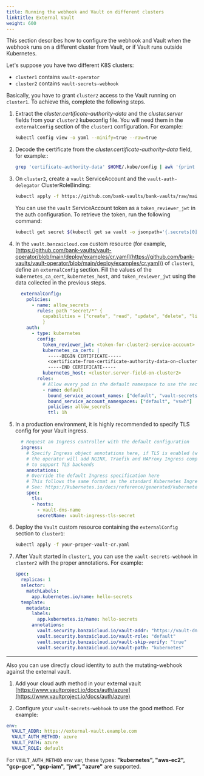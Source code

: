 ```yaml
---
title: Running the webhook and Vault on different clusters
linktitle: External Vault
weight: 600
---
```


This section describes how to configure the webhook and Vault when the webhook runs on a different cluster from Vault, or if Vault runs outside Kubernetes.

Let's suppose you have two different K8S clusters:

- `cluster1` contains `vault-operator`
- `cluster2` contains `vault-secrets-webhook`

Basically, you have to grant `cluster2` access to the Vault running on `cluster1`. To achieve this, complete the following steps.

1. Extract the *cluster.certificate-authority-data* and the *cluster.server* fields from your `cluster2` kubeconfig file. You will need them in the `externalConfig` section of the `cluster1` configuration. For example:

    ```bash
    kubectl config view -o yaml --minify=true --raw=true
    ```

1. Decode the certificate from the *cluster.certificate-authority-data* field, for example::

    ```bash
    grep 'certificate-authority-data' $HOME/.kube/config | awk '{print $2}' | base64 --decode
    ```

1. On `cluster2`, create a `vault` ServiceAccount and the `vault-auth-delegator` ClusterRoleBinding:

    ```bash
    kubectl apply -f https://github.com/bank-vaults/bank-vaults/raw/main/operator/deploy/rbac.yaml
    ```

    You can use the `vault` ServiceAccount token as a `token_reviewer_jwt` in the auth configuration. To retrieve the token, run the following command:

    ```bash
    kubectl get secret $(kubectl get sa vault -o jsonpath='{.secrets[0].name}') -o jsonpath='{.data.token}' | base64 --decode
    ```

1. In the `vault.banzaicloud.com` custom resource (for example, [https://github.com/bank-vaults/vault-operator/blob/main/deploy/examples/cr.yaml](https://github.com/bank-vaults/vault-operator/blob/main/deploy/examples/cr.yaml)) of `cluster1`, define an `externalConfig` section. Fill the values of the `kubernetes_ca_cert`, `kubernetes_host`, and `token_reviewer_jwt` using the data collected in the previous steps.

    ```yaml
      externalConfig:
        policies:
          - name: allow_secrets
            rules: path "secret/*" {
              capabilities = ["create", "read", "update", "delete", "list"]
              }
        auth:
          - type: kubernetes
            config:
              token_reviewer_jwt: <token-for-cluster2-service-account>
              kubernetes_ca_cert: |
                -----BEGIN CERTIFICATE-----
                <certificate-from-certificate-authority-data-on-cluster2>
                -----END CERTIFICATE-----
              kubernetes_host: <cluster.server-field-on-cluster2>
            roles:
              # Allow every pod in the default namespace to use the secret kv store
              - name: default
                bound_service_account_names: ["default", "vault-secrets-webhook"]
                bound_service_account_namespaces: ["default", "vswh"]
                policies: allow_secrets
                ttl: 1h
    ```

1. In a production environment, it is highly recommended to specify TLS config for your Vault ingress.

    ```yaml
      # Request an Ingress controller with the default configuration
      ingress:
        # Specify Ingress object annotations here, if TLS is enabled (which is by default)
        # the operator will add NGINX, Traefik and HAProxy Ingress compatible annotations
        # to support TLS backends
        annotations:
        # Override the default Ingress specification here
        # This follows the same format as the standard Kubernetes Ingress
        # See: https://kubernetes.io/docs/reference/generated/kubernetes-api/v1.13/#ingressspec-v1beta1-extensions
        spec:
          tls:
          - hosts:
            - vault-dns-name
            secretName: vault-ingress-tls-secret
    ```

1. Deploy the `Vault` custom resource containing the `externalConfig` section to `cluster1`:

    ```bash
    kubectl apply -f your-proper-vault-cr.yaml
    ```

1. After Vault started in `cluster1`, you can use the `vault-secrets-webhook` in `cluster2` with the proper annotations. For example:

    ```yaml
    spec:
      replicas: 1
      selector:
        matchLabels:
          app.kubernetes.io/name: hello-secrets
      template:
        metadata:
          labels:
            app.kubernetes.io/name: hello-secrets
          annotations:
            vault.security.banzaicloud.io/vault-addr: "https://vault-dns-name:443"
            vault.security.banzaicloud.io/vault-role: "default"
            vault.security.banzaicloud.io/vault-skip-verify: "true"
            vault.security.banzaicloud.io/vault-path: "kubernetes"
    ```

--- 

Also you can use directly cloud identity to auth the mutating-webhook against the external vault.

1. Add your cloud auth method in your external vault [https://www.vaultproject.io/docs/auth/azure](https://www.vaultproject.io/docs/auth/azure)

2. Configure your `vault-secrets-webhook` to use the good method. For example:
```yaml
env:
  VAULT_ADDR: https://external-vault.example.com
  VAULT_AUTH_METHOD: azure
  VAULT_PATH: azure
  VAULT_ROLE: default
```
For `VAULT_AUTH_METHOD` env var, these types: **"kubernetes", "aws-ec2", "gcp-gce", "gcp-iam", "jwt", "azure"** are supported.
